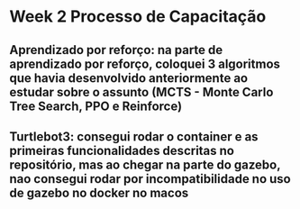 # Week 2 Processo de Capacitação

## Aprendizado por reforço: na parte de aprendizado por reforço, coloquei 3 algoritmos que havia desenvolvido anteriormente ao estudar sobre o assunto (MCTS - Monte Carlo Tree Search, PPO e Reinforce)

## Turtlebot3: consegui rodar o container e as primeiras funcionalidades descritas no repositório, mas ao chegar na parte do gazebo, nao consegui rodar por incompatibilidade no uso de gazebo no docker no macos